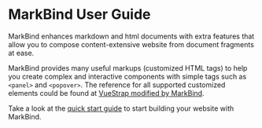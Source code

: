 <link rel="stylesheet" href="{{baseUrl}}/css/main.css">

<include src="../common/header.md" />

<div class="website-content">

# MarkBind User Guide

MarkBind enhances markdown and html documents with extra features that allow you to compose content-extensive website from document fragments at ease.

MarkBind provides many useful markups (customized HTML tags) to help you create complex and interactive components with simple tags such as `<panel>` and `<popover>`. The reference for all supported customized elements could be found at [VueStrap modified by MarkBind](https://markbind.github.io/vue-strap/).

Take a look at the [quick start guide](userQuickStart.html) to start building your website with MarkBind.

<include src="../common/userGuideSections.md" />
</div>

